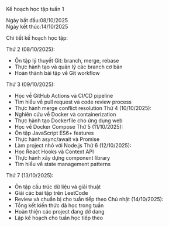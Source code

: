 Kế hoạch học tập tuần 1

Ngày bắt đầu:08/10/2025  
Ngày kết thúc:14/10/2025

Chi tiết kế hoạch học tập:

Thứ 2 (08/10/2025):
- Ôn tập lý thuyết Git: branch, merge, rebase
- Thực hành tạo và quản lý các branch cơ bản
- Hoàn thành bài tập về Git workflow

Thứ 3 (09/10/2025):
- Học về GitHub Actions và CI/CD pipeline
- Tìm hiểu về pull request và code review process
- Thực hành merge conflict resolution
Thứ 4 (10/10/2025):
- Nghiên cứu về Docker và containerization
- Thực hành tạo Dockerfile cho ứng dụng web
- Học về Docker Compose
Thứ 5 (11/10/2025):
- Ôn tập JavaScript ES6+ features
- Thực hành async/await và Promise
- Làm project nhỏ với Node.js
Thứ 6 (12/10/2025):
- Học React Hooks và Context API
- Thực hành xây dựng component library
- Tìm hiểu về state management patterns

Thứ 7 (13/10/2025):
- Ôn tập cấu trúc dữ liệu và giải thuật
- Giải các bài tập trên LeetCode
- Review và chuẩn bị cho tuần tiếp theo
Chủ nhật (14/10/2025):
- Tổng kết kiến thức đã học trong tuần
- Hoàn thiện các project đang dở dang
- Lập kế hoạch cho tuần học tiếp theo